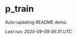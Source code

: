 # p_train

Auto-updating README demo.

<!--START_SECTION:status-->
_Last run: 2025-09-09 06:31 UTC_
<!--END_SECTION:status-->









































































































































































































































































































































































































































































